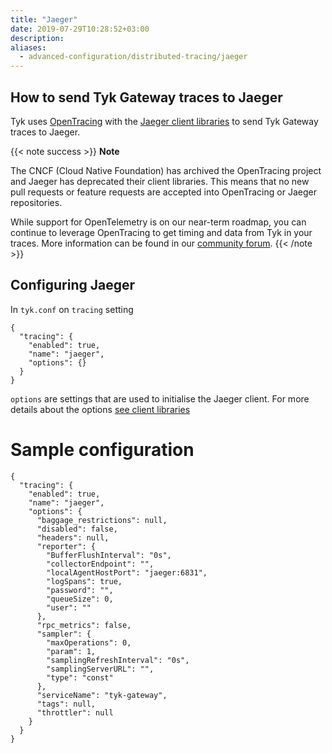 ```yaml
---
title: "Jaeger"
date: 2019-07-29T10:28:52+03:00
description:
aliases: 
  - advanced-configuration/distributed-tracing/jaeger
---
```


## How to send Tyk Gateway traces to Jaeger

Tyk uses [OpenTracing](https://opentracing.io/) with the [Jaeger client libraries](https://www.jaegertracing.io/docs/1.11/client-libraries/) to send Tyk Gateway traces to Jaeger.

{{< note success >}}
**Note**  

The CNCF (Cloud Native Foundation) has archived the OpenTracing project and Jaeger has deprecated their client libraries. This means that no new pull requests or feature requests are accepted into OpenTracing or Jaeger repositories.

While support for OpenTelemetry is on our near-term roadmap, you can continue to leverage OpenTracing to get timing and data from Tyk in your traces. More information can be found in our [community forum](https://community.tyk.io/t/faq-opentelemetry-distributed-tracing/5682).
{{< /note >}}


## Configuring Jaeger

In `tyk.conf` on `tracing` setting

```{.json}
{
  "tracing": {
    "enabled": true,
    "name": "jaeger",
    "options": {}
  }
}
```

`options` are settings that are used to initialise the Jaeger client. For more details about the options [see client libraries](https://www.jaegertracing.io/docs/1.11/client-libraries/)

# Sample configuration

```{.json}
{
  "tracing": {
    "enabled": true,
    "name": "jaeger",
    "options": {
      "baggage_restrictions": null,
      "disabled": false,
      "headers": null,
      "reporter": {
        "BufferFlushInterval": "0s",
        "collectorEndpoint": "",
        "localAgentHostPort": "jaeger:6831",
        "logSpans": true,
        "password": "",
        "queueSize": 0,
        "user": ""
      },
      "rpc_metrics": false,
      "sampler": {
        "maxOperations": 0,
        "param": 1,
        "samplingRefreshInterval": "0s",
        "samplingServerURL": "",
        "type": "const"
      },
      "serviceName": "tyk-gateway",
      "tags": null,
      "throttler": null
    }
  }
}
```
